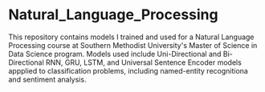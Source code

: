 # Natural_Language_Processing
This repository contains models I trained and used for a Natural Language Processing course at Southern Methodist University's Master of Science in Data Science program. Models used include Uni-Directional and Bi-Directional RNN, GRU, LSTM, and Universal Sentence Encoder models appplied to classification problems, including named-entity recognitiona and sentiment analysis.
